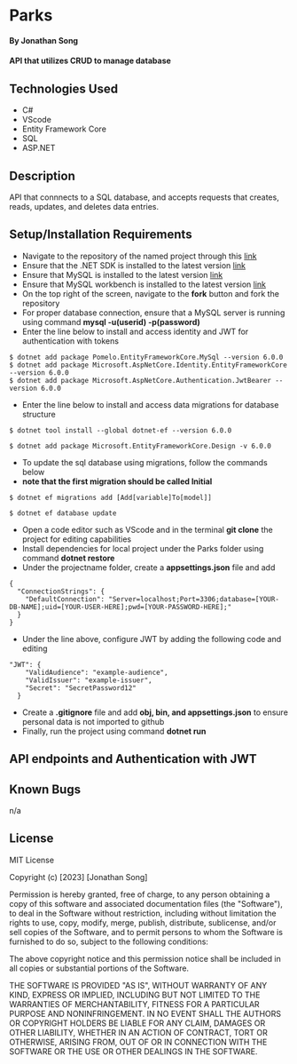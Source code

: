 # Parks

#### By Jonathan Song

#### API that utilizes CRUD to manage database

## Technologies Used

* C#
* VScode
* Entity Framework Core
* SQL
* ASP.NET

## Description
API that connnects to a SQL database, and accepts requests that creates, reads, updates, and deletes data entries.


## Setup/Installation Requirements

* Navigate to the repository of the named project through this [link](https://github.com/boboflofo/Parks.git)
* Ensure that the .NET SDK is installed to the latest version [link](https://dotnet.microsoft.com/en-us/download/dotnet/6.0)
* Ensure that MySQL is installed to the latest version [link](https://www.mysql.com/)
* Ensure that MySQL workbench is installed to the latest version [link](https://www.mysql.com/products/workbench/)
* On the top right of the screen, navigate to the **fork** button and fork the repository
* For proper database connection, ensure that a MySQL server is running using command **mysql -u(userid) -p(password)**
* Enter the line below to install and access identity and JWT for authentication with tokens
```
$ dotnet add package Pomelo.EntityFrameworkCore.MySql --version 6.0.0
$ dotnet add package Microsoft.AspNetCore.Identity.EntityFrameworkCore --version 6.0.0
$ dotnet add package Microsoft.AspNetCore.Authentication.JwtBearer --version 6.0.0
```
* Enter the line below to install and access data migrations for database structure
```
$ dotnet tool install --global dotnet-ef --version 6.0.0

$ dotnet add package Microsoft.EntityFrameworkCore.Design -v 6.0.0
```
* To update the sql database using migrations, follow the commands below 
* **note that the first migration should be called Initial** 
```
$ dotnet ef migrations add [Add[variable]To[model]]  

$ dotnet ef database update
```
* Open a code editor such as VScode and in the terminal **git clone** the project for editing capabilities
* Install dependencies for local project under the Parks folder using command **dotnet restore**
* Under the projectname folder, create a **appsettings.json** file and add 
```
{
  "ConnectionStrings": {
    "DefaultConnection": "Server=localhost;Port=3306;database=[YOUR-DB-NAME];uid=[YOUR-USER-HERE];pwd=[YOUR-PASSWORD-HERE];"
  }
}
```
* Under the line above, configure JWT by adding the following code and editing
```
"JWT": {
    "ValidAudience": "example-audience",
    "ValidIssuer": "example-issuer",
    "Secret": "SecretPassword12"
  }

```
* Create a **.gitignore** file and add **obj, bin, and appsettings.json** to ensure personal data is not imported to github
* Finally, run the project using command **dotnet run**

## API endpoints and Authentication with JWT




## Known Bugs
n/a

## License
MIT License

Copyright (c) [2023] [Jonathan Song]

Permission is hereby granted, free of charge, to any person obtaining a copy
of this software and associated documentation files (the "Software"), to deal
in the Software without restriction, including without limitation the rights
to use, copy, modify, merge, publish, distribute, sublicense, and/or sell
copies of the Software, and to permit persons to whom the Software is
furnished to do so, subject to the following conditions:

The above copyright notice and this permission notice shall be included in all
copies or substantial portions of the Software.

THE SOFTWARE IS PROVIDED "AS IS", WITHOUT WARRANTY OF ANY KIND, EXPRESS OR
IMPLIED, INCLUDING BUT NOT LIMITED TO THE WARRANTIES OF MERCHANTABILITY,
FITNESS FOR A PARTICULAR PURPOSE AND NONINFRINGEMENT. IN NO EVENT SHALL THE
AUTHORS OR COPYRIGHT HOLDERS BE LIABLE FOR ANY CLAIM, DAMAGES OR OTHER
LIABILITY, WHETHER IN AN ACTION OF CONTRACT, TORT OR OTHERWISE, ARISING FROM,
OUT OF OR IN CONNECTION WITH THE SOFTWARE OR THE USE OR OTHER DEALINGS IN THE
SOFTWARE.
